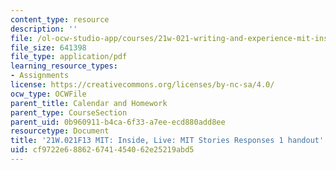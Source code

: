 ```yaml
---
content_type: resource
description: ''
file: /ol-ocw-studio-app/courses/21w-021-writing-and-experience-mit-inside-live-fall-2013/cf9722e688626741454062e25219abd5_MIT21W_021F13_StorieResponI.pdf
file_size: 641398
file_type: application/pdf
learning_resource_types:
- Assignments
license: https://creativecommons.org/licenses/by-nc-sa/4.0/
ocw_type: OCWFile
parent_title: Calendar and Homework
parent_type: CourseSection
parent_uid: 0b960911-b4ca-6f33-a7ee-ecd880add8ee
resourcetype: Document
title: '21W.021F13 MIT: Inside, Live: MIT Stories Responses 1 handout'
uid: cf9722e6-8862-6741-4540-62e25219abd5
---
```

